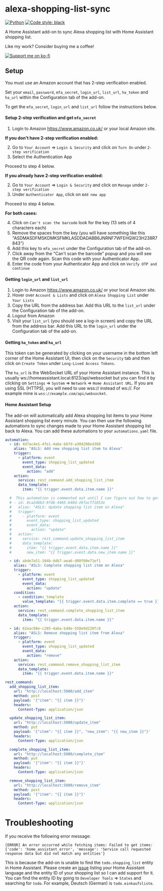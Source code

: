 # alexa-shopping-list-sync

[![Python](https://img.shields.io/badge/Python-3776AB?style=for-the-badge&logo=python&logoColor=white)](https://www.python.org/)
[![Code style: black](https://img.shields.io/badge/code%20style-black-000000.svg?style=for-the-badge)](https://github.com/psf/black)

A Home Assistant add-on to sync Alexa shopping list with Home Assistant shopping list.

Like my work? Consider buying me a coffee!

[![Support me on ko-fi][ko-fi-badge]][ko-fi-url]

## Setup
You must use an Amazon account that has 2-step verification enabled.

Set your `email`, `password`, `mfa_secret`, `login_url`, `list_url`, `ha_token` and `ha_url` within the Configuration tab of the add-on.

To get the `mfa_secret`, `login_url` and `list_url` follow the instructions below.

#### Setup 2-step verification and get `mfa_secret`
1. Login to Amazon https://www.amazon.co.uk/ or your local Amazon site.

**If you don't have 2-step verification enabled:**

2. Go to `Your Account` => `Login & Security` and click on `Turn On` under `2-step verification`
3. Select the Authentication App

Proceed to step 4 below.

**If you already have 2-step verification enabled:**

2. Go to `Your Account` => `Login & Security` and click on `Manage` under `2-step verification`
3. Under `Authenticator App`, click on `Add new app`

Proceed to step 4 below.

**For both cases:**

4. Click on `Can't scan the barcode` look for the key (13 sets of 4 characters each)
5. Remove the spaces from the key (you will have something like this "ASDMASDFMSKDMKSFMKLASDDADABB6JNRNF7WFEHQW23H238R7843")
6. Add this key to `mfa_secret` under the Configuration tab of the add-on.
7. Click away from the "Can't scan the barcode" popup and you will see the QR code again. Scan this code with your Authenticator App.
8. Enter the code from your Authenticator App and click on `Verify OTP and continue`

#### Getting `login_url` and `list_url`

1. Login to Amazon https://www.amazon.co.uk/ or your local Amazon site.
2. Hover over `Account & Lists` and click on `Alexa Shopping List` under `Your Lists`
3. Copy the URL from the address bar. Add this URL to the `list_url` under the Configuration tab of the add-on.
4. Logout from Amazon
5. Visit your `list_url` (you should see a log-in screen) and copy the URL from the address bar. Add this URL to the `login_url` under the Configuration tab of the add-on.

#### Getting `ha_token` and `ha_url`

This token can be generated by clicking on your username in the bottom left corner of the Home Assistant UI, then click on the `Security` tab and then click on `Create Token` under `Long-Lived Access Tokens`.

The `ha_url` is the WebSocket URL of your Home Assistant instance. This is usually ws://homeassistant.local:8123/api/websocket but you can find it by clicking on `Settings` => `System` => `Network` => `Home Assistant URL`. If you are using SSL (HTTPS), you will need to use wss:// instead of ws://. For example mine is `wss://example.com/api/websocket`.

#### Home Assistant Setup

The add-on will automatically add Alexa shopping list items to your Home Assistant shopping list every minute. You can then use the following automations to sync changes made to your Home Assistant shopping list back to Alexa. You can add these automations to your `automations.yaml` file.

```yaml
automation:
  - id: 4d7ac4e1-4fe1-4abe-b87d-a304208e4388
    alias: "ASLS: Add new shopping list item to Alexa"
    trigger:
      - platform: event
        event_type: shopping_list_updated
        event_data:
          action: "add"
    action:
      service: rest_command.add_shopping_list_item
      data_template:
        item: "{{ trigger.event.data.item.name }}"

  #  This automation is commented out until I can figure out how to get the old item name. It's being tracked here: https://github.com/SavageCore/HA_Addons/issues/1
  # - id: 8ca2d6b3-97db-4465-b48d-26facff1853e
  #   alias: "ASLS: Update shopping list item on Alexa"
  #   trigger:
  #     - platform: event
  #       event_type: shopping_list_updated
  #       event_data:
  #         action: "update"
  #   action:
  #     service: rest_command.update_shopping_list_item
  #     data_template:
  #       item: "{{ trigger.event.data.item.name }}"
  #       new_item: "{{ trigger.event.data.new_item.name }}"

  - id: abde7a51-104b-4db7-aea6-d08f00e71ef1
    alias: "ASLS: Complete shopping list item on Alexa"
    trigger:
      - platform: event
        event_type: shopping_list_updated
        event_data:
          action: "update"
    condition:
      - condition: template
        value_template: "{{ trigger.event.data.item.complete == true }}"
    action:
      service: rest_command.complete_shopping_list_item
      data_template:
        item: "{{ trigger.event.data.item.name }}"

  - id: 62eac98e-c205-4aba-b48e-558e9d220fc8
    alias: "ASLS: Remove shopping list item from Alexa"
    trigger:
      - platform: event
        event_type: shopping_list_updated
        event_data:
          action: "remove"
    action:
      service: rest_command.remove_shopping_list_item
      data_template:
        item: "{{ trigger.event.data.item.name }}"

rest_command:
  add_shopping_list_item:
    url: "http://localhost:5000/add_item"
    method: post
    payload: '{"item": "{{ item }}"}'
    headers:
      Content-Type: application/json

  update_shopping_list_item:
    url: "http://localhost:5000/update_item"
    method: put
    payload: '{"item": "{{ item }}", "new_item": "{{ new_item }}"}'
    headers:
      Content-Type: application/json

  complete_shopping_list_item:
    url: "http://localhost:5000/complete_item"
    method: put
    payload: '{"item": "{{ item }}"}'
    headers:
      Content-Type: application/json

  remove_shopping_list_item:
    url: "http://localhost:5000/remove_item"
    method: post
    payload: '{"item": "{{ item }}"}'
    headers:
      Content-Type: application/json
```

# Troubleshooting

If you receive the following error message:

```
[ERROR] An error occurred while fetching items: Failed to get items: {'code': 'home_assistant_error', 'message': 'Service call requested response data but did not match any entities'}
```

This is because the add-on is unable to find the `todo.shopping_list` entity in Home Assistant. Please create an [issue](https://github.com/SavageCore/HA_Addons/issues/new?template=language_support.yaml) listing your Home Assistant language and the entity ID of your shopping list so I can add support for it. You can find the entity ID by going to `Developer Tools` => `States` and searching for `todo`. For example, Deutsch (German) is `todo.einkaufsliste`.

[ko-fi-badge]: https://ko-fi.com/img/githubbutton_sm.svg
[ko-fi-url]: https://ko-fi.com/E1E6P7VIQ